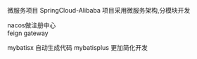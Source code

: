 微服务项目 SpringCloud-Alibaba
项目采用微服务架构,分模块开发

nacos做注册中心\
feign
gateway


mybatisx 自动生成代码
mybatisplus 更加简化开发
